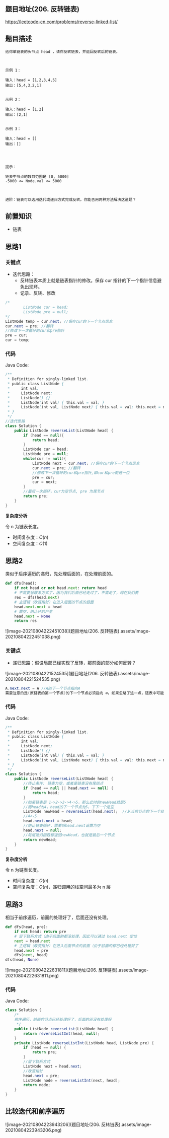 ​						

## 题目地址(206. 反转链表)

https://leetcode-cn.com/problems/reverse-linked-list/

## 题目描述

```
给你单链表的头节点 head ，请你反转链表，并返回反转后的链表。

 

示例 1：

输入：head = [1,2,3,4,5]
输出：[5,4,3,2,1]


示例 2：

输入：head = [1,2]
输出：[2,1]


示例 3：

输入：head = []
输出：[]


 

提示：

链表中节点的数目范围是 [0, 5000]
-5000 <= Node.val <= 5000

 

进阶：链表可以选用迭代或递归方式完成反转。你能否用两种方法解决这道题？
```

## 前置知识

- 链表

## 思路1

### 关键点

- 迭代思路：
  - 反转链表本质上就是链表指针的修改。保存 cur 指针的下一个指针信息避免出现环。
  - 记录、反转、修改

```java
/*
        ListNode cur = head;
        ListNode pre = null;
*/
ListNode temp = cur.next; //保存cur的下一个节点信息
cur.next = pre; //翻转
//修改下一次循环的cur和pre指针
pre = cur;
cur = temp;
```

### 代码

Java Code:

```java
/**
 * Definition for singly-linked list.
 * public class ListNode {
 *     int val;
 *     ListNode next;
 *     ListNode() {}
 *     ListNode(int val) { this.val = val; }
 *     ListNode(int val, ListNode next) { this.val = val; this.next = next; }
 * }
 */
//迭代思路
class Solution {
    public ListNode reverseList(ListNode head) {
        if (head == null){
            return head;
        }
        ListNode cur = head;
        ListNode pre = null;
        while(cur != null){
            ListNode next = cur.next; //保存cur的下一个节点信息
            cur.next = pre; //翻转
            //修改下一次循环的cur和pre指针,即cur和pre前进一位
            pre = cur;
            cur = next;
        }
        //最后一次循环，cur为空节点, pre 为尾节点
        return pre;
    }
}
```


**复杂度分析**

令 n 为链表长度。

- 时间复杂度：$O(n)$
- 空间复杂度：$O(1)$



## 思路2

类似于后序遍历的递归，先处理后面的，在处理前面的。

```python
def dfs(head):
	if not head or not head.next: return head
	# 不需要留联系⽅式了，因为我们后⾯已经⾛过了，不需⾛了，现在我们要
	res = dfs(head.next)
	# 主逻辑（改变指针）在进⼊后⾯的节点的后⾯
	head.next.next = head
	# 置空，防⽌环的产⽣
	head.next = None
	return res
```

![image-20210804222451038](题目地址(206. 反转链表).assets/image-20210804222451038.png)

### 关键点

- 递归思路：假设局部已经实现了反转，那前面的部分如何反转？

![image-20210804221524535](题目地址(206. 反转链表).assets/image-20210804221524535.png)

```java
A.next.next = A //A的下一个节点指向A
需要注意的是(原链表的第一个节点)的下一个节点必须指向 ∅。如果忽略了这一点，链表中可能会产生环。
```



### 代码

Java Code:

```java
/**
 * Definition for singly-linked list.
 * public class ListNode {
 *     int val;
 *     ListNode next;
 *     ListNode() {}
 *     ListNode(int val) { this.val = val; }
 *     ListNode(int val, ListNode next) { this.val = val; this.next = next; }
 * }
 */
class Solution {
    public ListNode reverseList(ListNode head) {
        //终止条件: 链表为空，或者是链表没有尾结点
        if (head == null || head.next == null) {
            return head;
        }
        //如果链表是 1->2->3->4->5，那么此时的newHead就是5
        //而head为4，head的下一个节点为5，下下一个是空
        ListNode newHead = reverseList(head.next);  //从当前节点的下一个结点开始递归调用
        //4<-5
        head.next.next = head;
        //防止链表循环，需要将head.next设置为空
        head.next = null;
        //每层递归函数都返回newHead，也就是最后一个节点
        return newHead;
    }
}
```


**复杂度分析**

令 n 为链表长度。

- 时间复杂度：$O(n)$
- 空间复杂度：$O(n)$，递归调用的栈空间最多为 n 层



## 思路3

相当于前序遍历，前面的处理好了，后面还没有处理。

```python
def dfs(head, pre):
	if not head: return pre
	# 留下联系⽅式（由于后⾯的都没处理，因此可以通过 head.next 定位
	next = head.next
	# 主逻辑（改变指针）在进⼊后⾯节点的前⾯（由于前⾯的都已经处理好了
	head.next = pre
	dfs(next, head)
dfs(head, None)	
```

![image-20210804222631811](题目地址(206. 反转链表).assets/image-20210804222631811.png)

### 代码

Java Code:

```java
class Solution {
    /*
    前序遍历，前面的节点已经处理好了，后面的还没有处理好
     */
    public ListNode reverseList(ListNode head) {
        return reverseListInt(head, null);
    }
    private ListNode reverseListInt(ListNode head, ListNode pre) {
        if (head == null) {
            return pre;
        }
        //留下联系方式
        ListNode next = head.next;
        //改变指针
        head.next = pre;
        ListNode node = reverseListInt(next, head);
        return node;
    }
}
```



## 比较迭代和前序遍历

![image-20210804223943206](题目地址(206. 反转链表).assets/image-20210804223943206.png)
